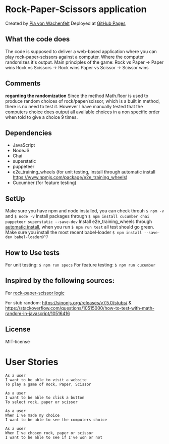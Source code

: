 # Rock-Paper-Scissors application
Created by [Pia von Wachenfelt](https://github.com/piavW)
Deployed at [GitHub Pages](https://piavw.github.io/RockPaperScissors/)

## What the code does
The code is supposed to deliver a web-based application where you can play rock-paper-scissors against a computer. Where the computer randomizes it's output. 
Main principles of the game:
Rock vs Paper -> Paper wins
Rock vs Scissors -> Rock wins
Paper vs Scissor -> Scissor wins

## Comments
**regarding the randomization**
Since the method Math.floor is used to produce random choices of rock/paper/scissor, which is a built in method, there is no need to test it. However I have manually tested that the computers choice does output all available choices in a non specific order when told to give a choice 9 times. 

## Dependencies
- JavaScript
- NodeJS
- Chai
- superstatic
- puppeteer
- e2e_training_wheels (for unit testing, install through automatic install https://www.npmjs.com/package/e2e_training_wheels)
- Cucumber (for feature testing)

## SetUp
Make sure you have npm and node installed, you can check throuh `$ npm -v` and `$ node -v`
Install packages through `$ npm install cucumber chai puppeteer superstatic --save-dev`
Install e2e_training_wheels through [automatic install](https://www.npmjs.com/package/e2e_training_wheels), when you run `$ npm run test` all test should go green. 
Make sure you install the most recent babel-loader `$ npm install --save-dev babel-loader@^7`

## How to Use tests

For unit testing: `$ npm run specs`
For feature testing: `$ npm run cucumber`

## Inspired by the following sources:
For [rock-paper-scissor logic](https://stackoverflow.com/questions/11377117/rock-paper-scissors-determine-win-loss-tie-using-math)

For stub random: https://sinonjs.org/releases/v7.5.0/stubs/ &  https://stackoverflow.com/questions/10515000/how-to-test-with-math-random-in-javascript/10516416

## License
MIT-license

# User Stories
```
As a user
I want to be able to visit a website
To play a game of Rock, Paper, Scissor
```
```
As a user
I want to be able to click a button
To select rock, paper or scissor
```
```
As a user
When I've made my choice
I want to be able to see the computers choice
```
```
As a user
When I've chosen rock, paper or scissor
I want to be able to see if I've won or not
```